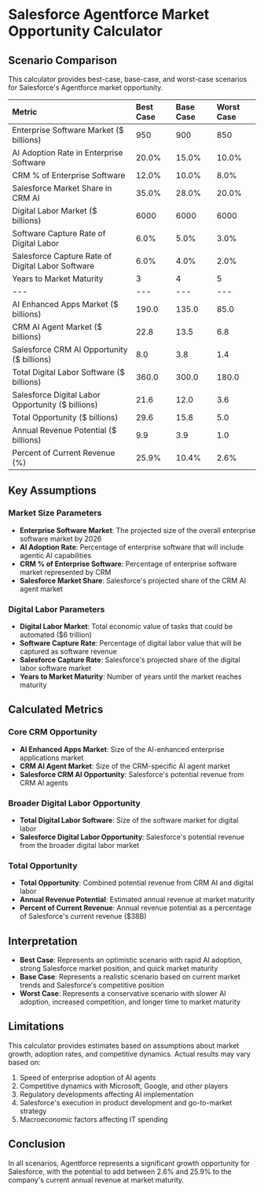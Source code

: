 
# Salesforce Agentforce Market Opportunity Calculator

## Scenario Comparison

This calculator provides best-case, base-case, and worst-case scenarios for Salesforce's Agentforce market opportunity.

| Metric                                            | Best Case   | Base Case   | Worst Case   |
|:--------------------------------------------------|:------------|:------------|:-------------|
| Enterprise Software Market ($ billions)           | 950         | 900         | 850          |
| AI Adoption Rate in Enterprise Software           | 20.0%       | 15.0%       | 10.0%        |
| CRM % of Enterprise Software                      | 12.0%       | 10.0%       | 8.0%         |
| Salesforce Market Share in CRM AI                 | 35.0%       | 28.0%       | 20.0%        |
| Digital Labor Market ($ billions)                 | 6000        | 6000        | 6000         |
| Software Capture Rate of Digital Labor            | 6.0%        | 5.0%        | 3.0%         |
| Salesforce Capture Rate of Digital Labor Software | 6.0%        | 4.0%        | 2.0%         |
| Years to Market Maturity                          | 3           | 4           | 5            |
| ---                                               | ---         | ---         | ---          |
| AI Enhanced Apps Market ($ billions)              | 190.0       | 135.0       | 85.0         |
| CRM AI Agent Market ($ billions)                  | 22.8        | 13.5        | 6.8          |
| Salesforce CRM AI Opportunity ($ billions)        | 8.0         | 3.8         | 1.4          |
| Total Digital Labor Software ($ billions)         | 360.0       | 300.0       | 180.0        |
| Salesforce Digital Labor Opportunity ($ billions) | 21.6        | 12.0        | 3.6          |
| Total Opportunity ($ billions)                    | 29.6        | 15.8        | 5.0          |
| Annual Revenue Potential ($ billions)             | 9.9         | 3.9         | 1.0          |
| Percent of Current Revenue (%)                    | 25.9%       | 10.4%       | 2.6%         |

## Key Assumptions

### Market Size Parameters
- **Enterprise Software Market**: The projected size of the overall enterprise software market by 2026
- **AI Adoption Rate**: Percentage of enterprise software that will include agentic AI capabilities
- **CRM % of Enterprise Software**: Percentage of enterprise software market represented by CRM
- **Salesforce Market Share**: Salesforce's projected share of the CRM AI agent market

### Digital Labor Parameters
- **Digital Labor Market**: Total economic value of tasks that could be automated ($6 trillion)
- **Software Capture Rate**: Percentage of digital labor value that will be captured as software revenue
- **Salesforce Capture Rate**: Salesforce's projected share of the digital labor software market
- **Years to Market Maturity**: Number of years until the market reaches maturity

## Calculated Metrics

### Core CRM Opportunity
- **AI Enhanced Apps Market**: Size of the AI-enhanced enterprise applications market
- **CRM AI Agent Market**: Size of the CRM-specific AI agent market
- **Salesforce CRM AI Opportunity**: Salesforce's potential revenue from CRM AI agents

### Broader Digital Labor Opportunity
- **Total Digital Labor Software**: Size of the software market for digital labor
- **Salesforce Digital Labor Opportunity**: Salesforce's potential revenue from the broader digital labor market

### Total Opportunity
- **Total Opportunity**: Combined potential revenue from CRM AI and digital labor
- **Annual Revenue Potential**: Estimated annual revenue at market maturity
- **Percent of Current Revenue**: Annual revenue potential as a percentage of Salesforce's current revenue ($38B)

## Interpretation

- **Best Case**: Represents an optimistic scenario with rapid AI adoption, strong Salesforce market position, and quick market maturity
- **Base Case**: Represents a realistic scenario based on current market trends and Salesforce's competitive position
- **Worst Case**: Represents a conservative scenario with slower AI adoption, increased competition, and longer time to market maturity

## Limitations

This calculator provides estimates based on assumptions about market growth, adoption rates, and competitive dynamics. Actual results may vary based on:

1. Speed of enterprise adoption of AI agents
2. Competitive dynamics with Microsoft, Google, and other players
3. Regulatory developments affecting AI implementation
4. Salesforce's execution in product development and go-to-market strategy
5. Macroeconomic factors affecting IT spending

## Conclusion

In all scenarios, Agentforce represents a significant growth opportunity for Salesforce, with the potential to add between 2.6% and 25.9% to the company's current annual revenue at market maturity.
